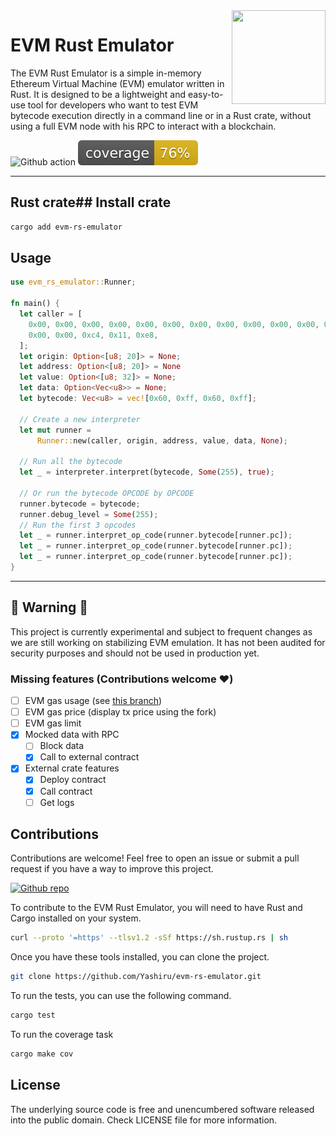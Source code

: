 <img align="right" width="150" height="150" top="100" src="https://avatars.githubusercontent.com/u/5430905?s=200&v=4">

# EVM Rust Emulator

The EVM Rust Emulator is a simple in-memory Ethereum Virtual Machine (EVM) emulator written in Rust. It is designed to be a lightweight and easy-to-use tool for developers who want to test EVM bytecode execution directly in a command line or in a Rust crate, without using a full EVM node with his RPC to interact with a blockchain.

![Github action](https://github.com/Yashiru/evm-rs-emulator/workflows/CI/badge.svg)
![Test coverage](./coverage/badges/flat.svg)

***

## Rust crate## Install crate
```bash
cargo add evm-rs-emulator
```

## Usage
```rust
use evm_rs_emulator::Runner;

fn main() {
  let caller = [
    0x00, 0x00, 0x00, 0x00, 0x00, 0x00, 0x00, 0x00, 0x00, 0x00, 0x00, 0x00, 0x00, 0x00, 0x00,
    0x00, 0x00, 0xc4, 0x11, 0xe8,
  ];
  let origin: Option<[u8; 20]> = None;
  let address: Option<[u8; 20]> = None
  let value: Option<[u8; 32]> = None;
  let data: Option<Vec<u8>> = None;
  let bytecode: Vec<u8> = vec![0x60, 0xff, 0x60, 0xff];
  
  // Create a new interpreter
  let mut runner =
      Runner::new(caller, origin, address, value, data, None);

  // Run all the bytecode
  let _ = interpreter.interpret(bytecode, Some(255), true);

  // Or run the bytecode OPCODE by OPCODE
  runner.bytecode = bytecode;
  runner.debug_level = Some(255);
  // Run the first 3 opcodes
  let _ = runner.interpret_op_code(runner.bytecode[runner.pc]);
  let _ = runner.interpret_op_code(runner.bytecode[runner.pc]);
  let _ = runner.interpret_op_code(runner.bytecode[runner.pc]);
}
```

***

## 🚧 Warning 🚧
This project is currently experimental and subject to frequent changes as we are still working on stabilizing EVM emulation.
It has not been audited for security purposes and should not be used in production yet.

### Missing features (Contributions welcome ❤️)
- [ ] EVM gas usage (see [this branch](https://github.com/Yashiru/evm-rs-emulator/tree/feat/gas-usage))
- [ ] EVM gas price (display tx price using the fork)
- [ ] EVM gas limit
- [x] Mocked data with RPC
  - [ ] Block data
  - [x] Call to external contract
- [x] External crate features
  - [x] Deploy contract
  - [x] Call contract
  - [ ] Get logs

## Contributions

Contributions are welcome! Feel free to open an issue or submit a pull request if you have a way to improve this project.

[![Github repo](https://img.shields.io/badge/Github_repo-https://github.com/Yashiru/evm--rs--emulator-blue)](https://github.com/Yashiru/evm-rs-emulator)

To contribute to the EVM Rust Emulator, you will need to have Rust and Cargo installed on your system. 
```bash
curl --proto '=https' --tlsv1.2 -sSf https://sh.rustup.rs | sh
```

Once you have these tools installed, you can clone the project.
```bash
git clone https://github.com/Yashiru/evm-rs-emulator.git
```

To run the tests, you can use the following command.
```bash
cargo test
```

To run the coverage task
```bash
cargo make cov
```

## License

The underlying source code is free and unencumbered software released into the public domain. Check LICENSE file for more information.
